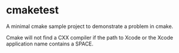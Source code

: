 # cmaketest
A minimal cmake sample project to demonstrate a problem in cmake.

Cmake will not find a CXX compiler if the path to Xcode or the Xcode application name contains a SPACE.
